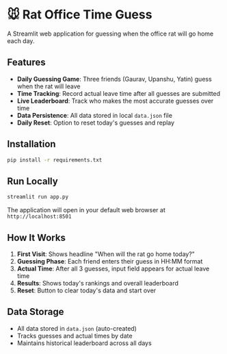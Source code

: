 # 🐭 Rat Office Time Guess

A Streamlit web application for guessing when the office rat will go home each day.

## Features

- **Daily Guessing Game**: Three friends (Gaurav, Upanshu, Yatin) guess when the rat will leave
- **Time Tracking**: Record actual leave time after all guesses are submitted
- **Live Leaderboard**: Track who makes the most accurate guesses over time
- **Data Persistence**: All data stored in local `data.json` file
- **Daily Reset**: Option to reset today's guesses and replay

## Installation

```bash
pip install -r requirements.txt
```

## Run Locally

```bash
streamlit run app.py
```

The application will open in your default web browser at `http://localhost:8501`

## How It Works

1. **First Visit**: Shows headline "When will the rat go home today?"
2. **Guessing Phase**: Each friend enters their guess in HH:MM format
3. **Actual Time**: After all 3 guesses, input field appears for actual leave time
4. **Results**: Shows today's rankings and overall leaderboard
5. **Reset**: Button to clear today's data and start over

## Data Storage

- All data stored in `data.json` (auto-created)
- Tracks guesses and actual times by date
- Maintains historical leaderboard across all days
